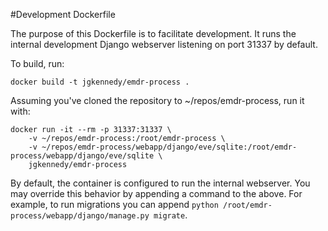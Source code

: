 #Development Dockerfile

The purpose of this Dockerfile is to facilitate development. It runs the internal development Django webserver listening on port 31337 by default. 

To build, run:

```
docker build -t jgkennedy/emdr-process .
```

Assuming you've cloned the repository to ~/repos/emdr-process, run it with:

```
docker run -it --rm -p 31337:31337 \
	-v ~/repos/emdr-process:/root/emdr-process \
	-v ~/repos/emdr-process/webapp/django/eve/sqlite:/root/emdr-process/webapp/django/eve/sqlite \
	jgkennedy/emdr-process
```

By default, the container is configured to run the internal webserver. You may override this behavior by appending a command to the above. For example, to run migrations you can append `python /root/emdr-process/webapp/django/manage.py migrate`.
